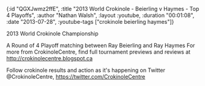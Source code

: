 {:id "QGXJwmz2ffE",
 :title "2013 World Crokinole - Beierling v Haymes - Top 4 Playoffs",
 :author "Nathan Walsh",
 :layout :youtube,
 :duration "00:01:08",
 :date "2013-07-28",
 :youtube-tags ["crokinole beierling haymes"]}


2013 World Crokinole Championship

A Round of 4 Playoff matching between Ray Beierling and Ray Haymes For more from CrokinoleCentre, find full tournament previews and reviews at http://crokinolecentre.blogspot.ca

Follow crokinole results and action as it's happening on Twitter @CrokinoleCentre, https://twitter.com/CrokinoleCentre
